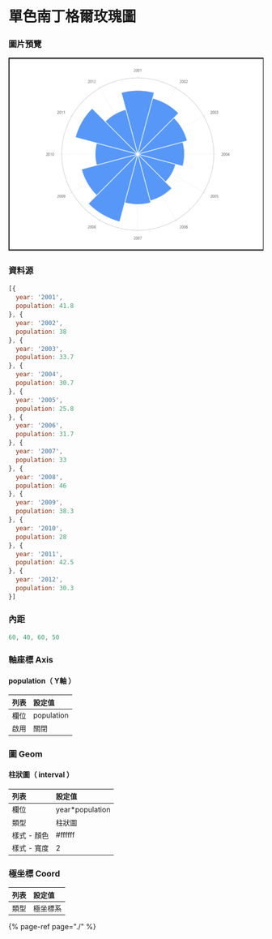 # 單色南丁格爾玫瑰圖

### 圖片預覽

![&#x25B2;  &#x55AE;&#x8272;&#x5357;&#x4E01;&#x683C;&#x723E;&#x73AB;&#x7470;&#x5716;](../../.gitbook/assets/dan-se-nan-ding-ge-er-mei-gui-tu.png)

### 資料源

```javascript
[{
  year: '2001',
  population: 41.8
}, {
  year: '2002',
  population: 38
}, {
  year: '2003',
  population: 33.7
}, {
  year: '2004',
  population: 30.7
}, {
  year: '2005',
  population: 25.8
}, {
  year: '2006',
  population: 31.7
}, {
  year: '2007',
  population: 33
}, {
  year: '2008',
  population: 46
}, {
  year: '2009',
  population: 38.3
}, {
  year: '2010',
  population: 28
}, {
  year: '2011',
  population: 42.5
}, {
  year: '2012',
  population: 30.3
}]
```



### 內距

```javascript
60, 40, 60, 50
```



### 軸座標 Axis

#### population（ Y軸 ）

| 列表 | 設定值 |
| :--- | :--- |
| 欄位 | population |
| 啟用 | 關閉 |



### 圖 Geom

#### 柱狀圖（ interval ）

| 列表 | 設定值 |
| :--- | :--- |
| 欄位 | year\*population |
| 類型 | 柱狀圖 |
| 樣式 - 顏色 | \#ffffff |
| 樣式 - 寬度 | 2 |



### 極坐標 Coord

| 列表 | 設定值 |
| :--- | :--- |
| 類型 | 極坐標系 |



{% page-ref page="./" %}



